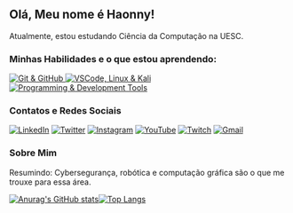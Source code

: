 ## Olá, Meu nome é Haonny!

Atualmente, estou estudando Ciência da Computação na UESC.

### Minhas Habilidades e o que estou aprendendo:

  <!-- Ferramentas e tecnologias relacionadas ao desenvolvimento -->
  <a href="https://skillicons.dev" target="_blank">
    <img src="https://skillicons.dev/icons?i=git,github,gitlab" alt="Git & GitHub" />
  </a>
  <a href="https://skillicons.dev" target="_blank">
    <img src="https://skillicons.dev/icons?i=vscode,linux,kali" alt="VSCode, Linux & Kali" />
  </a>
  <a href="https://skillicons.dev" target="_blank">
    <img src="https://skillicons.dev/icons?i=python,arduino,c,bash,html,css,javascript" alt="Programming & Development Tools" />
  </a>
</p>


### Contatos e Redes Sociais

[![LinkedIn](https://img.shields.io/badge/-LinkedIn-0A66C2?style=flat&logo=linkedin&logoColor=white)](https://www.linkedin.com/in/seu-perfil/)
[![Twitter](https://img.shields.io/badge/-Twitter-1DA1F2?style=flat&logo=twitter&logoColor=white)](https://twitter.com/seu-usuario/)
[![Instagram](https://img.shields.io/badge/-Instagram-E4405F?style=flat&logo=instagram&logoColor=white)](https://www.instagram.com/seu-usuario/)
[![YouTube](https://img.shields.io/badge/-YouTube-FF0000?style=flat&logo=youtube&logoColor=white)]([https://www.youtube.com/c/seu-canal/](https://www.youtube.com/@Ondinhas1))
[![Twitch](https://img.shields.io/badge/-Twitch-9146FF?style=flat&logo=twitch&logoColor=white)](https://www.twitch.tv/seu-usuario/)
[![Gmail](https://img.shields.io/badge/-Gmail-D14836?style=flat&logo=gmail&logoColor=white)](mailto:vhnaraujo.cic@uesc.br)

### Sobre Mim

Resumindo: Cybersegurança, robótica e computação gráfica são o que me trouxe para essa área.

[![Anurag's GitHub stats](https://github-readme-stats.vercel.app/api?username=victorhaonny&show_icons=true&theme=dark)](https://github.com/anuraghazra/github-readme-stats)[![Top Langs](https://github-readme-stats.vercel.app/api/top-langs/?username=victorhaonny&layout=compact&theme=dark)](https://github.com/anuraghazra/github-readme-stats)
